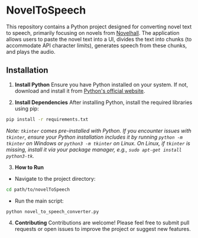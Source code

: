 # NovelToSpeech

This repository contains a Python project designed for converting novel text to speech, primarily focusing on novels from [Novelhall](https://www.novelhall.com). The application allows users to paste the novel text into a UI, divides the text into chunks (to accommodate API character limits), generates speech from these chunks, and plays the audio.

## Installation

1. **Install Python**
Ensure you have Python installed on your system. If not, download and install it from [Python's official website](https://www.python.org/).

2. **Install Dependencies**
After installing Python, install the required libraries using pip:
```bash
pip install -r requirements.txt
```

*Note: `tkinter` comes pre-installed with Python. If you encounter issues with `tkinter`, ensure your Python installation includes it by running `python -m tkinter` on Windows or `python3 -m tkinter` on Linux. On Linux, if `tkinter` is missing, install it via your package manager, e.g., `sudo apt-get install python3-tk`.*

3. **How to Run**
- Navigate to the project directory:
```bash
cd path/to/novelToSpeech
```
- Run the main script:
```bash
python novel_to_speech_converter.py
```

4. **Contributing**
Contributions are welcome! Please feel free to submit pull requests or open issues to improve the project or suggest new features.

